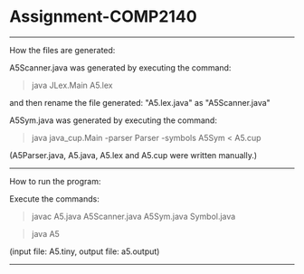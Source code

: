 # Assignment-COMP2140

--------------------------------------------------------------

How the files are generated:


A5Scanner.java was generated by executing the command:

>java JLex.Main A5.lex

and then rename the file generated: "A5.lex.java" as "A5Scanner.java"


A5Sym.java was generated by executing the command: 

>java java_cup.Main -parser Parser -symbols A5Sym < A5.cup


(A5Parser.java, A5.java, A5.lex and A5.cup were written manually.)

--------------------------------------------------------------

How to run the program:


Execute the commands:

>javac A5.java A5Scanner.java A5Sym.java Symbol.java

>java A5


(input file: A5.tiny, output file: a5.output)

--------------------------------------------------------------

